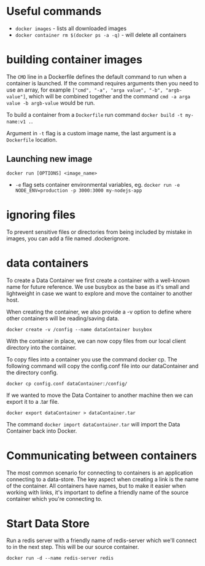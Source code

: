 # Useful commands

* ``docker images`` - lists all downloaded images
* ``docker container rm $(docker ps -a -q)`` - will delete all containers


# building container images

The ``CMD`` line in a Dockerfile defines the default command to run when a container is launched. If the command requires arguments then you need to use an array, for example ``["cmd", "-a", "arga value", "-b", "argb-value"]``, which will be combined together and the command ``cmd -a arga value -b argb-value`` would be run.


To build a container from a ``Dockerfile`` run command ``docker build -t my-name:v1 .``.

Argument in ``-t`` flag is a custom image name, the last argument is a ``Dockerfile`` location.

## Launching new image

``docker run [OPTIONS] <image_name>``

* ``-e`` flag sets container environmental variables, eg. ``docker run -e NODE_ENV=production -p 3000:3000 my-nodejs-app``

# ignoring files

To prevent sensitive files or directories from being included by mistake in images, you can add a file named .dockerignore.

# data containers

To create a Data Container we first create a container with a well-known name for future reference. We use busybox as the base as it's small and lightweight in case we want to explore and move the container to another host.

When creating the container, we also provide a -v option to define where other containers will be reading/saving data.

``docker create -v /config --name dataContainer busybox``

With the container in place, we can now copy files from our local client directory into the container.

To copy files into a container you use the command docker cp. The following command will copy the config.conf file into our dataContainer and the directory config.

``docker cp config.conf dataContainer:/config/``



If we wanted to move the Data Container to another machine then we can export it to a .tar file.

``docker export dataContainer > dataContainer.tar``

The command ``docker import dataContainer.tar`` will import the Data Container back into Docker.

# Communicating between containers

The most common scenario for connecting to containers is an application connecting to a data-store. The key aspect when creating a link is the name of the container. All containers have names, but to make it easier when working with links, it's important to define a friendly name of the source container which you're connecting to.

# Start Data Store

Run a redis server with a friendly name of redis-server which we'll connect to in the next step. This will be our source container.

``docker run -d --name redis-server redis``

